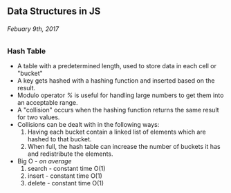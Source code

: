 ## Data Structures in JS

###### Febuary 9th, 2017
### Hash Table
- A table with a predetermined length, used to store data in each cell or "bucket"
- A key gets hashed with a hashing function and inserted based on the result.
- Modulo operator *%* is useful for handling large numbers to get them into an acceptable range.
- A "collision" occurs when the hashing function returns the same result for two values.
- Collisions can be dealt with in the following ways: 
	1. Having each bucket contain a linked list of elements which are hashed to that bucket.
	2. When full, the hash table can increase the number of buckets it has and redistribute the elements.
- Big O - *on average*
	1. search - constant time O(1)
	2. insert - constant time O(1)
	3. delete - constant time O(1)
